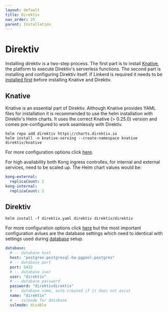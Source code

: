 ```yaml
---
layout: default
title: Direktiv
nav_order: 25
parent: Installation
---
```


# Direktiv

Installing direktiv is a two-step process. The first part is to install [Knative](https://knative.dev), the platform to execute Direktiv's serverless functions. The second part is installing and configuring Direktiv itself. If Linkerd is required it needs to be [installed first](linkerd.md) before installing Knative and Direktiv.

## Knative

Knative is an essential part of Direktiv. Although Knative provides YAML files for installation it is recommended to use the helm installation with Direktiv's Helm charts. It uses the correct Knative (> 0.25.0) version and comes pre-configured to work seamlessly with Direktiv.

```console
helm repo add direktiv https://charts.direktiv.io
helm install -n knative-serving --create-namespace knative direktiv/knative
```

For more configuration options click [here](https://github.com/vorteil/direktiv/tree/main/kubernetes/charts/knative).

For high availability both Kong ingress controlles, for internal and external services, need to be scaled up. The Helm chart values would be:

```yaml
kong-external:
  replicaCount: 2
kong-internal:
  replicaCount: 2
```

## Direktiv

```shell
helm install -f direktiv.yaml direktiv direktiv/direktiv
```

For more configuration options click [here](https://github.com/vorteil/direktiv/tree/main/kubernetes/charts/direktiv) but the most important configuration avlues are the database settings which need to identical with settings used during [database](database) setup.

```yaml
database:
  # -- database host
  host: "postgres-postgresql-ha-pgpool.postgres"
  # -- database port
  port: 5432
  # -- database user
  user: "direktiv"
  # -- database password
  password: "direktivdirektiv"
  # -- database name, auto created if it does not exist
  name: "direktiv"
  # -- sslmode for database
  sslmode: disable
```
